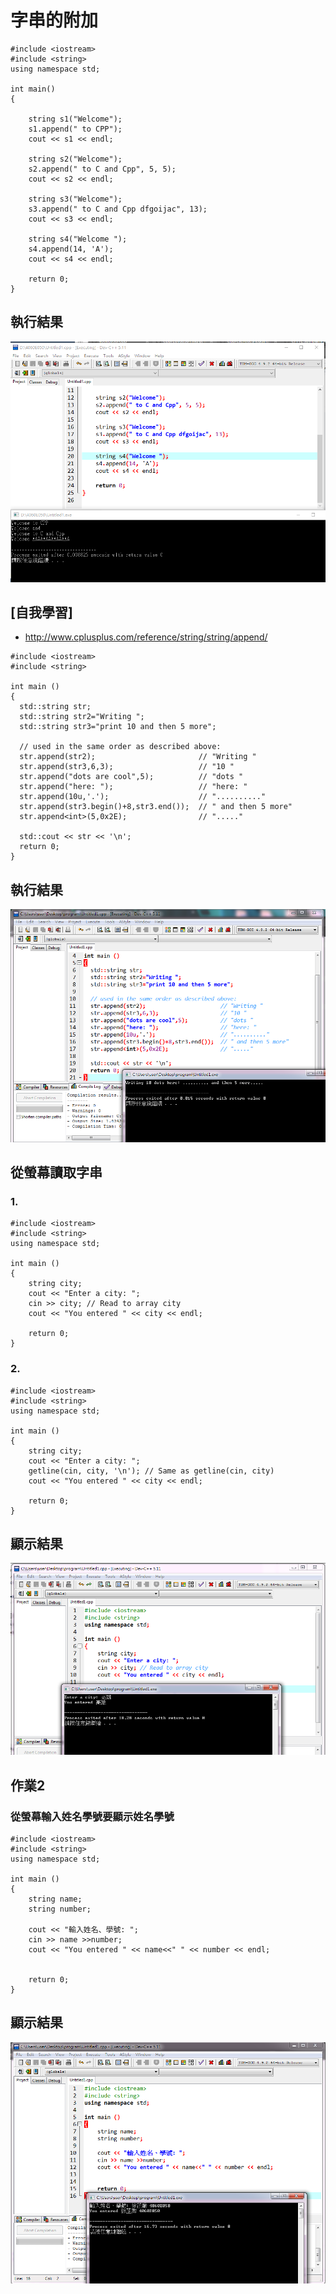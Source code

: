 # 字串的附加
```
#include <iostream>
#include <string>
using namespace std;

int main()
{

	string s1("Welcome");
	s1.append(" to CPP"); 
	cout << s1 << endl; 
	
	string s2("Welcome");
	s2.append(" to C and Cpp", 5, 5); 
	cout << s2 << endl;
	
	string s3("Welcome");
	s3.append(" to C and Cpp dfgoijac", 13); 
	cout << s3 << endl; 
	
	string s4("Welcome "); 
	s4.append(14, 'A'); 
	cout << s4 << endl; 
	
	return 0;
}

```
## 執行結果
![image](image/字串的附加.PNG)
## [自我學習]
* http://www.cplusplus.com/reference/string/string/append/
```
#include <iostream>
#include <string>

int main ()
{
  std::string str;
  std::string str2="Writing ";
  std::string str3="print 10 and then 5 more";

  // used in the same order as described above:
  str.append(str2);                       // "Writing "
  str.append(str3,6,3);                   // "10 "
  str.append("dots are cool",5);          // "dots "
  str.append("here: ");                   // "here: "
  str.append(10u,'.');                    // ".........."
  str.append(str3.begin()+8,str3.end());  // " and then 5 more"
  str.append<int>(5,0x2E);                // "....."

  std::cout << str << '\n';
  return 0;
}
```
## 執行結果
![image](image/自我學習.PNG)
## 從螢幕讀取字串
### 1.
```
#include <iostream>
#include <string>
using namespace std;

int main ()
{
	string city;
	cout << "Enter a city: ";
	cin >> city; // Read to array city
	cout << "You entered " << city << endl;
	
	return 0;
}

```
### 2.
```
#include <iostream>
#include <string>
using namespace std;

int main ()
{
	string city;
	cout << "Enter a city: ";
	getline(cin, city, '\n'); // Same as getline(cin, city)
	cout << "You entered " << city << endl;
	
	return 0;
}

```
## 顯示結果
![image](image/從螢幕讀取字串.PNG)
## 作業2
### 從螢幕輸入姓名學號要顯示姓名學號
```
#include <iostream>
#include <string>
using namespace std;

int main ()
{
	string name;
	string number;
	
	cout << "輸入姓名、學號: ";
	cin >> name >>number;
	cout << "You entered " << name<<" " << number << endl;
	
	
	return 0;
}
```
## 顯示結果
![image](image/從螢幕輸入姓名學號要顯示姓名學號.PNG)
